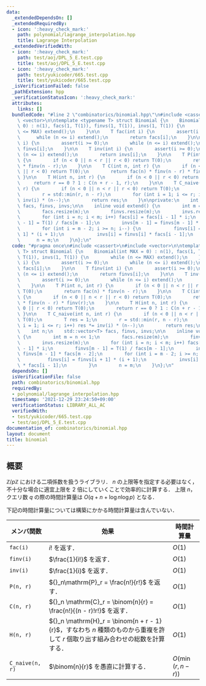 ```yaml
---
data:
  _extendedDependsOn: []
  _extendedRequiredBy:
  - icon: ':heavy_check_mark:'
    path: polynomial/lagrange_interpolation.hpp
    title: Lagrange Interpolation
  _extendedVerifiedWith:
  - icon: ':heavy_check_mark:'
    path: test/aoj/DPL_5_E.test.cpp
    title: test/aoj/DPL_5_E.test.cpp
  - icon: ':heavy_check_mark:'
    path: test/yukicoder/665.test.cpp
    title: test/yukicoder/665.test.cpp
  _isVerificationFailed: false
  _pathExtension: hpp
  _verificationStatusIcon: ':heavy_check_mark:'
  attributes:
    links: []
  bundledCode: "#line 2 \"combinatorics/binomial.hpp\"\n#include <cassert>\n#include\
    \ <vector>\n\ntemplate <typename T> struct Binomial {\n    Binomial(int MAX =\
    \ 0) : n(1), facs(1, T(1)), finvs(1, T(1)), invs(1, T(1)) {\n        while (n\
    \ <= MAX) extend();\n    }\n\n    T fac(int i) {\n        assert(i >= 0);\n  \
    \      while (n <= i) extend();\n        return facs[i];\n    }\n\n    T finv(int\
    \ i) {\n        assert(i >= 0);\n        while (n <= i) extend();\n        return\
    \ finvs[i];\n    }\n\n    T inv(int i) {\n        assert(i >= 0);\n        while\
    \ (n <= i) extend();\n        return invs[i];\n    }\n\n    T P(int n, int r)\
    \ {\n        if (n < 0 || n < r || r < 0) return T(0);\n        return fac(n)\
    \ * finv(n - r);\n    }\n\n    T C(int n, int r) {\n        if (n < 0 || n < r\
    \ || r < 0) return T(0);\n        return fac(n) * finv(n - r) * finv(r);\n   \
    \ }\n\n    T H(int n, int r) {\n        if (n < 0 || r < 0) return T(0);\n   \
    \     return r == 0 ? 1 : C(n + r - 1, r);\n    }\n\n    T C_naive(int n, int\
    \ r) {\n        if (n < 0 || n < r || r < 0) return T(0);\n        T res = 1;\n\
    \        r = std::min(r, n - r);\n        for (int i = 1; i <= r; i++) res *=\
    \ inv(i) * (n--);\n        return res;\n    }\n\nprivate:\n    int n;\n    std::vector<T>\
    \ facs, finvs, invs;\n\n    inline void extend() {\n        int m = n << 1;\n\
    \        facs.resize(m);\n        finvs.resize(m);\n        invs.resize(m);\n\
    \        for (int i = n; i < m; i++) facs[i] = facs[i - 1] * i;\n        finvs[m\
    \ - 1] = T(1) / facs[m - 1];\n        invs[m - 1] = finvs[m - 1] * facs[m - 2];\n\
    \        for (int i = m - 2; i >= n; i--) {\n            finvs[i] = finvs[i +\
    \ 1] * (i + 1);\n            invs[i] = finvs[i] * facs[i - 1];\n        }\n  \
    \      n = m;\n    }\n};\n"
  code: "#pragma once\n#include <cassert>\n#include <vector>\n\ntemplate <typename\
    \ T> struct Binomial {\n    Binomial(int MAX = 0) : n(1), facs(1, T(1)), finvs(1,\
    \ T(1)), invs(1, T(1)) {\n        while (n <= MAX) extend();\n    }\n\n    T fac(int\
    \ i) {\n        assert(i >= 0);\n        while (n <= i) extend();\n        return\
    \ facs[i];\n    }\n\n    T finv(int i) {\n        assert(i >= 0);\n        while\
    \ (n <= i) extend();\n        return finvs[i];\n    }\n\n    T inv(int i) {\n\
    \        assert(i >= 0);\n        while (n <= i) extend();\n        return invs[i];\n\
    \    }\n\n    T P(int n, int r) {\n        if (n < 0 || n < r || r < 0) return\
    \ T(0);\n        return fac(n) * finv(n - r);\n    }\n\n    T C(int n, int r)\
    \ {\n        if (n < 0 || n < r || r < 0) return T(0);\n        return fac(n)\
    \ * finv(n - r) * finv(r);\n    }\n\n    T H(int n, int r) {\n        if (n <\
    \ 0 || r < 0) return T(0);\n        return r == 0 ? 1 : C(n + r - 1, r);\n   \
    \ }\n\n    T C_naive(int n, int r) {\n        if (n < 0 || n < r || r < 0) return\
    \ T(0);\n        T res = 1;\n        r = std::min(r, n - r);\n        for (int\
    \ i = 1; i <= r; i++) res *= inv(i) * (n--);\n        return res;\n    }\n\nprivate:\n\
    \    int n;\n    std::vector<T> facs, finvs, invs;\n\n    inline void extend()\
    \ {\n        int m = n << 1;\n        facs.resize(m);\n        finvs.resize(m);\n\
    \        invs.resize(m);\n        for (int i = n; i < m; i++) facs[i] = facs[i\
    \ - 1] * i;\n        finvs[m - 1] = T(1) / facs[m - 1];\n        invs[m - 1] =\
    \ finvs[m - 1] * facs[m - 2];\n        for (int i = m - 2; i >= n; i--) {\n  \
    \          finvs[i] = finvs[i + 1] * (i + 1);\n            invs[i] = finvs[i]\
    \ * facs[i - 1];\n        }\n        n = m;\n    }\n};\n"
  dependsOn: []
  isVerificationFile: false
  path: combinatorics/binomial.hpp
  requiredBy:
  - polynomial/lagrange_interpolation.hpp
  timestamp: '2021-12-29 23:24:50+09:00'
  verificationStatus: LIBRARY_ALL_AC
  verifiedWith:
  - test/yukicoder/665.test.cpp
  - test/aoj/DPL_5_E.test.cpp
documentation_of: combinatorics/binomial.hpp
layout: document
title: binomial
---
```


## 概要
$\mathbb{Z}/p\mathbb{Z}$ における二項係数を扱うライブラリ．
$n$ の上限等を指定する必要はなく，不十分な場合に適宜上限を $2$ 倍にしていくことで効率的に計算する．
上限 $n$，クエリ数 $q$ の際の時間計算量は $O(q + n + \log n\log p)$ となる．

下記の時間計算量については構築にかかる時間計算量は含んでいない．

| メンバ関数      | 効果                                                                                                                           | 時間計算量          |
| --------------- | ------------------------------------------------------------------------------------------------------------------------------ | ------------------- |
| `fac(i)`        | $i!$ を返す．                                                                                                                  | $O(1)$              |
| `finv(i)`       | $\frac{1}{i!}$ を返す．                                                                                                        | $O(1)$              |
| `inv(i)`        | $\frac{1}{i}$ を返す．                                                                                                         | $O(1)$              |
| `P(n, r)`       | ${}_n\mathrm{P}_r = \frac{n!}{r!}$ を返す．                                                                                    | $O(1)$              |
| `C(n, r)`       | ${}_n \mathrm{C}_r = \binom{n}{r} = \frac{n!}{(n - r)!r!}$ を返す．                                                            | $O(1)$              |
| `H(n, r)`       | ${}_n \mathrm{H}_r = \binom{n + r - 1}{r}$，すなわち $n$ 種類のものから重複を許して $r$ 個取り出す組み合わせの総数を計算する． | $O(1)$              |
| `C_naive(n, r)` | $\binom{n}{r}$ を愚直に計算する．                                                                                              | $O(\min(r, n - r))$ |
